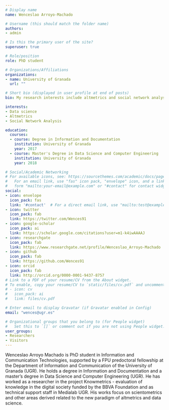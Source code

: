 ```yaml
---
# Display name
name: Wenceslao Arroyo-Machado

# Username (this should match the folder name)
authors:
- admin

# Is this the primary user of the site?
superuser: true

# Role/position
role: PhD student

# Organizations/Affiliations
organizations:
- name: University of Granada
  url: ""

# Short bio (displayed in user profile at end of posts)
bio: My research interests include altmetrics and social network analysis.

interests:
- Data science
- Altmetrics
- Social Network Analysis

education:
  courses:
  - course: Degree in Information and Documentation
    institution: University of Granada
    year: 2017
  - course: Master's Degree in Data Science and Computer Engineering
    institution: University of Granada
    year: 2018

# Social/Academic Networking
# For available icons, see: https://sourcethemes.com/academic/docs/page-builder/#icons
#   For an email link, use "fas" icon pack, "envelope" icon, and a link in the
#   form "mailto:your-email@example.com" or "#contact" for contact widget.
social:
- icon: envelope
  icon_pack: fas
  link: '#contact'  # For a direct email link, use "mailto:test@example.org".
- icon: twitter
  icon_pack: fab
  link: https://twitter.com/Wences91
- icon: google-scholar
  icon_pack: ai
  link: https://scholar.google.com/citations?user=m1-k4iwAAAAJ
- icon: researchgate
  icon_pack: fab
  link: https://www.researchgate.net/profile/Wenceslao_Arroyo-Machado
- icon: github
  icon_pack: fab
  link: https://github.com/Wences91
- icon: orcid
  icon_pack: fab
  link: http://orcid.org/0000-0001-9437-8757
# Link to a PDF of your resume/CV from the About widget.
# To enable, copy your resume/CV to `static/files/cv.pdf` and uncomment the lines below.
# - icon: cv
#   icon_pack: ai
#   link: files/cv.pdf

# Enter email to display Gravatar (if Gravatar enabled in Config)
email: "wences@ugr.es"

# Organizational groups that you belong to (for People widget)
#   Set this to `[]` or comment out if you are not using People widget.
user_groups:
- Researchers
- Visitors
---
```


Wenceslao Arroyo Machado is PhD student in Information and Communication Technologies, supported by a FPU predoctoral fellowship at the Department of Information and Communication of the University of Granada (UGR). He holds a degree in Information and Documentation and a master’s degree in Data Science and Computer Engineering (UGR). He has worked as a researcher in the project Knowmetrics - evaluation of knowledge in the digital society funded by the BBVA Foundation and as technical support staff in Medialab UGR. His works focus on scientometrics and other areas derived related to the new paradigm of altmetrics and data science.
